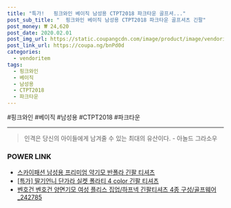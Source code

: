 ```yaml
--- 
title: "특가!   핑크와인 베이직 남성용 CTPT2018 파크타운 골프셔..." 
post_sub_title: "  핑크와인 베이직 남성용 CTPT2018 파크타운 골프셔츠 긴팔" 
post_money: ₩ 24,620 
post_date: 2020.02.01 
post_img_url: https://static.coupangcdn.com/image/product/image/vendoritem/2019/04/15/3583503121/b494574e-236a-48a3-9ffb-f5f7750d5cc0.jpg 
post_link_url: https://coupa.ng/bnPd0d 
categories: 
  - vendoritem 
tags: 
  - 핑크와인 
  - 베이직 
  - 남성용 
  - CTPT2018 
  - 파크타운 
--- 
```

  #핑크와인 #베이직 #남성용 #CTPT2018 #파크타운 
<hr> 

> 인격은 당신의 아이들에게 남겨줄 수 있는 최대의 유산이다. - 아놀드 그라소우 


### POWER LINK

* <a href="https://blog.naver.com/fasyy4321/221789802681" target="_blank">스카이패션 남성용 프리미엄 약기모 반폴라 긴팔 티셔츠</a>
* <a href="https://blog.naver.com/sakai111/221791956149" target="_blank">[특가] 딸기언니 단가라 실켓 폴라티 4 color 긴팔 티셔츠</a>
* <a href="https://blog.naver.com/fasyy4321/221781218361" target="_blank">벤호건 벤호건 양면기모 여성 플리스 집업/하프넥 긴팔티셔츠 4종 구성/골프웨어_242785</a>
